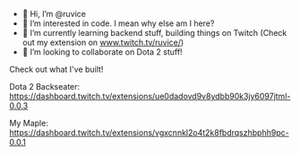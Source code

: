 - 👋 Hi, I’m @ruvice
- 👀 I’m interested in code. I mean why else am I here?
- 🌱 I’m currently learning backend stuff, building things on Twitch (Check out my extension on www.twitch.tv/ruvice/)
- 💞️ I’m looking to collaborate on Dota 2 stuff!

Check out what I've built!

Dota 2 Backseater: https://dashboard.twitch.tv/extensions/ue0dadovd9v8ydbb90k3jy6097jtml-0.0.3

My Maple: https://dashboard.twitch.tv/extensions/vgxcnnkl2o4t2k8fbdrqszhbphh9pc-0.0.1
<!---
ruvice/ruvice is a ✨ special ✨ repository because its `README.md` (this file) appears on your GitHub profile.
You can click the Preview link to take a look at your changes.
--->
